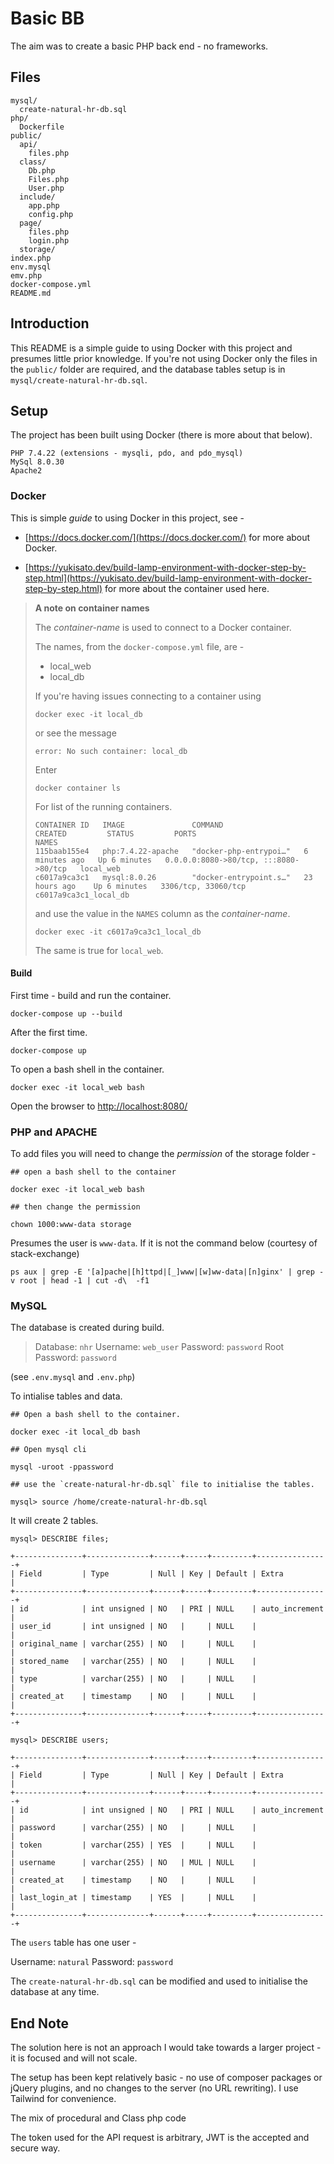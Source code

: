 # Basic BB

The aim was to create a basic PHP back end - no frameworks.

## Files
```
mysql/
  create-natural-hr-db.sql
php/
  Dockerfile
public/
  api/
    files.php
  class/
    Db.php
    Files.php
    User.php
  include/
    app.php
    config.php
  page/
    files.php
    login.php
  storage/
index.php
env.mysql
emv.php
docker-compose.yml
README.md
```

## Introduction

This README is a simple guide to using Docker with this project and presumes little prior knowledge. If you're not using Docker only the files in the `public/` folder are required, and the database tables setup is in `mysql/create-natural-hr-db.sql`.

## Setup

The project has been built using Docker (there is more about that below).

```
PHP 7.4.22 (extensions - mysqli, pdo, and pdo_mysql)
MySql 8.0.30
Apache2
```

### Docker

This is simple *guide* to using Docker in this project, see -

- [https://docs.docker.com/](https://docs.docker.com/) for more about Docker.

- [https://yukisato.dev/build-lamp-environment-with-docker-step-by-step.html](https://yukisato.dev/build-lamp-environment-with-docker-step-by-step.html) for more about the container used here.

>
> **A note on container names**
>
> The *container-name* is used to connect to a Docker container.
>
> The names, from the `docker-compose.yml` file, are -
>
> - local_web
> - local_db
>
> If you're having issues connecting to a container using
>
> `docker exec -it local_db`
>
> or see the message
>
> `error: No such container: local_db`
>
> Enter
>
> `docker container ls`
>
> For  list of the running containers.
>
> ```
> CONTAINER ID   IMAGE               COMMAND                  CREATED         STATUS         PORTS                                   NAMES
> 115baab155e4   php:7.4.22-apache   "docker-php-entrypoi…"   6 minutes ago   Up 6 minutes   0.0.0.0:8080->80/tcp, :::8080->80/tcp   local_web
> c6017a9ca3c1   mysql:8.0.26        "docker-entrypoint.s…"   23 hours ago    Up 6 minutes   3306/tcp, 33060/tcp                     c6017a9ca3c1_local_db
> ```
>
> and use the value in the `NAMES` column as the *container-name*.
>
> `docker exec -it c6017a9ca3c1_local_db`
>
> The same is true for `local_web`.

#### Build

First time - build and run the container.
```
docker-compose up --build
```

After the first time.
```
docker-compose up
```

To open a bash shell in the container.
```
docker exec -it local_web bash
```

Open the browser to [http://localhost:8080/](http://localhost:8080/)

### PHP and APACHE

To add files you will need to change the *permission* of the storage folder -

```
## open a bash shell to the container

docker exec -it local_web bash

## then change the permission

chown 1000:www-data storage
```

Presumes the user is `www-data`.  If it is not the command below (courtesy of stack-exchange)

```
ps aux | grep -E '[a]pache|[h]ttpd|[_]www|[w]ww-data|[n]ginx' | grep -v root | head -1 | cut -d\  -f1
```

### MySQL

The database is created during build.

> Database: `nhr`
> Username: `web_user`
> Password: `password`
> Root Password: `password`

(see `.env.mysql` and `.env.php`)

To intialise tables and data.

```
## Open a bash shell to the container.

docker exec -it local_db bash

## Open mysql cli

mysql -uroot -ppassword

## use the `create-natural-hr-db.sql` file to initialise the tables.

mysql> source /home/create-natural-hr-db.sql
```

It will create 2 tables.

```
mysql> DESCRIBE files;

+---------------+--------------+------+-----+---------+----------------+
| Field         | Type         | Null | Key | Default | Extra          |
+---------------+--------------+------+-----+---------+----------------+
| id            | int unsigned | NO   | PRI | NULL    | auto_increment |
| user_id       | int unsigned | NO   |     | NULL    |                |
| original_name | varchar(255) | NO   |     | NULL    |                |
| stored_name   | varchar(255) | NO   |     | NULL    |                |
| type          | varchar(255) | NO   |     | NULL    |                |
| created_at    | timestamp    | NO   |     | NULL    |                |
+---------------+--------------+------+-----+---------+----------------+

mysql> DESCRIBE users;

+---------------+--------------+------+-----+---------+----------------+
| Field         | Type         | Null | Key | Default | Extra          |
+---------------+--------------+------+-----+---------+----------------+
| id            | int unsigned | NO   | PRI | NULL    | auto_increment |
| password      | varchar(255) | NO   |     | NULL    |                |
| token         | varchar(255) | YES  |     | NULL    |                |
| username      | varchar(255) | NO   | MUL | NULL    |                |
| created_at    | timestamp    | NO   |     | NULL    |                |
| last_login_at | timestamp    | YES  |     | NULL    |                |
+---------------+--------------+------+-----+---------+----------------+
```

The `users` table has one user -

Username: `natural`
Password: `password`

The `create-natural-hr-db.sql` can be modified and used to initialise the database at any time.

## End Note

The solution here is not an approach I would take towards a larger project - it is focused and will not scale.

The setup has been kept relatively basic - no use of composer packages or jQuery plugins, and no changes to the server (no URL rewriting). I use Tailwind for convenience.

The mix of procedural and Class php code

The token used for the API request is arbitrary, JWT is the accepted and secure way.
